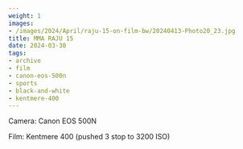 ```yaml
---
weight: 1
images:
- /images/2024/April/raju-15-on-film-bw/20240413-Photo20_23.jpg
title: MMA RAJU 15
date: 2024-03-30
tags:
- archive
- film
- canon-eos-500n
- sports
- black-and-white
- kentmere-400
---
```


Camera: Canon EOS 500N

Film: Kentmere 400 (pushed 3 stop to 3200 ISO)